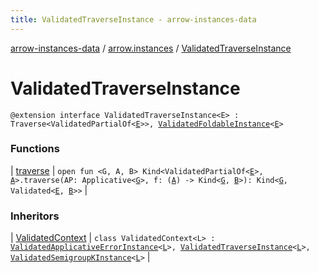 ```yaml
---
title: ValidatedTraverseInstance - arrow-instances-data
---
```


[arrow-instances-data](../../index.html) / [arrow.instances](../index.html) / [ValidatedTraverseInstance](./index.html)

# ValidatedTraverseInstance

`@extension interface ValidatedTraverseInstance<E> : Traverse<ValidatedPartialOf<`[`E`](index.html#E)`>>, `[`ValidatedFoldableInstance`](../-validated-foldable-instance/index.html)`<`[`E`](index.html#E)`>`

### Functions

| [traverse](traverse.html) | `open fun <G, A, B> Kind<ValidatedPartialOf<`[`E`](index.html#E)`>, `[`A`](traverse.html#A)`>.traverse(AP: Applicative<`[`G`](traverse.html#G)`>, f: (`[`A`](traverse.html#A)`) -> Kind<`[`G`](traverse.html#G)`, `[`B`](traverse.html#B)`>): Kind<`[`G`](traverse.html#G)`, Validated<`[`E`](index.html#E)`, `[`B`](traverse.html#B)`>>` |

### Inheritors

| [ValidatedContext](../-validated-context/index.html) | `class ValidatedContext<L> : `[`ValidatedApplicativeErrorInstance`](../-validated-applicative-error-instance/index.html)`<`[`L`](../-validated-context/index.html#L)`>, `[`ValidatedTraverseInstance`](./index.html)`<`[`L`](../-validated-context/index.html#L)`>, `[`ValidatedSemigroupKInstance`](../-validated-semigroup-k-instance/index.html)`<`[`L`](../-validated-context/index.html#L)`>` |

